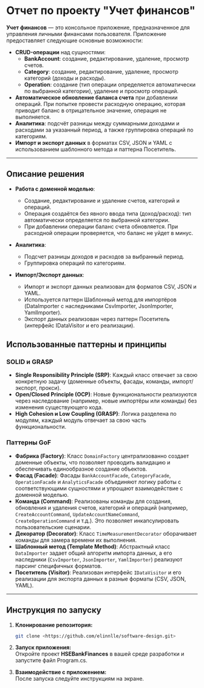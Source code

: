 # Отчет по проекту "Учет финансов"

**Учет финансов** — это консольное приложение, предназначенное для управления личными финансами пользователя. Приложение предоставляет следующие основные возможности:

- **CRUD-операции** над сущностями:
    - **BankAccount**: создание, редактирование, удаление, просмотр счетов.
    - **Category**: создание, редактирование, удаление, просмотр категорий (доходы и расходы).
    - **Operation**: создание (тип операции определяется автоматически по выбранной категории), удаление и просмотр операций.
- **Автоматическое обновление баланса счета** при добавлении операций. При попытке провести расходную операцию, которая приводит баланс в отрицательное значение, операция не выполняется.
- **Аналитика**: подсчёт разницы между суммарными доходами и расходами за указанный период, а также группировка операций по категориям.
- **Импорт и экспорт данных** в форматах CSV, JSON и YAML с использованием шаблонного метода и паттерна Посетитель.

---

## Описание решения

- **Работа с доменной моделью**:
    - Создание, редактирование и удаление счетов, категорий и операций.
    - Операция создаётся без явного ввода типа (доход/расход): тип автоматически определяется по выбранной категории.
    - При добавлении операции баланс счета обновляется. При расходной операции проверяется, что баланс не уйдет в минус.

- **Аналитика**:
    - Подсчет разницы доходов и расходов за выбранный период.
    - Группировка операций по категориям.

- **Импорт/Экспорт данных**:
    - Импорт и экспорт данных реализован для форматов CSV, JSON и YAML.
    - Используется паттерн Шаблонный метод для импортёров (DataImporter с наследниками CsvImporter, JsonImporter, YamlImporter).
    - Экспорт данных реализован через паттерн Посетитель (интерфейс IDataVisitor и его реализации).

## Использованные паттерны и принципы

### SOLID и GRASP
- **Single Responsibility Principle (SRP)**: Каждый класс отвечает за свою конкретную задачу (доменные объекты, фасады, команды, импорт/экспорт, прокси).
- **Open/Closed Principle (OCP)**: Новые функциональности реализуются через наследование (например, новые импортёры или команды) без изменения существующего кода.
- **High Cohesion и Low Coupling (GRASP)**: Логика разделена по модулям, каждый модуль отвечает за свою часть функциональности.

### Паттерны GoF
- **Фабрика (Factory)**: Класс `DomainFactory` централизованно создает доменные объекты, что позволяет проводить валидацию и обеспечивать единообразное создание объектов.
- **Фасад (Facade)**: Фасады `BankAccountFacade`, `CategoryFacade`, `OperationFacade` и `AnalyticsFacade` объединяют логику работы с соответствующими сущностями и упрощают взаимодействие с доменной моделью.
- **Команда (Command)**: Реализованы команды для создания, обновления и удаления счетов, категорий и операций (например, `CreateAccountCommand`, `UpdateAccountNameCommand`, `CreateOperationCommand` и т.д.). Это позволяет инкапсулировать пользовательские сценарии.
- **Декоратор (Decorator)**: Класс `TimeMeasurementDecorator` оборачивает команды для замера времени их выполнения.
- **Шаблонный метод (Template Method)**: Абстрактный класс `DataImporter` задает общий алгоритм импорта данных, а его наследники (`CsvImporter`, `JsonImporter`, `YamlImporter`) реализуют парсинг специфичных форматов.
- **Посетитель (Visitor)**: Реализован интерфейс `IDataVisitor` и его реализации для экспорта данных в разные форматы (CSV, JSON, YAML).

---

## Инструкция по запуску

1. **Клонирование репозитория:**

   ```bash
   git clone <https://github.com/elinnlle/software-design.git>
   ```

2. **Запуск приложения:**  
   Откройте проект **HSEBankFinances** в вашей среде разработки и запустите файл Program.cs.
3. **Взаимодействие с приложением:**  
   После запуска следуйте инструкциям на экране.
